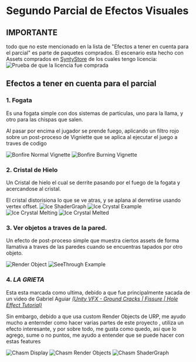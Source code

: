 # Segundo Parcial de Efectos Visuales
## IMPORTANTE
todo que no este mencionado en la lista de "Efectos a tener en cuenta para el parcial"
es parte de paquetes comprados. El escenario esta hecho con
Assets comprados en [SyntyStore](https://syntystore.com/) de los cuales tengo licencia:
![Prueba de que la licencia fue comprada](Images/StorePurchase.png)

## Efectos a tener en cuenta para el parcial
### 1. Fogata
Es una fogata simple con dos sistemas de particulas, uno para la llama,
y otro para las chispas que salen.

Al pasar por encima el jugador se prende fuego, aplicando un filtro rojo sobre un post-proceso
de Vigniette que se aplica al ejecutar el juego a traves de codigo

![Bonfire Normal Vignette](Images/Bonfire-BeforeBurning.png)
![Bonfire Burning Vignette](Images/Bonfire-AfterBurning.png)
### 2. Cristal de Hielo
Un Cristal de hielo el cual se derrite pasando por el fuego de la fogata
y acercandose al cristal.

El cristal distorisiona lo que se ve atras, y se aplana al derretirse usando
vertex offset.
![Ice ShaderGraph](Images/Ice-ShaderGraph.png)
![Ice Crystal Example](Images/IceDisplay.png)
![Ice Crystal Melting](Images/IceMelting.png)
![Ice Crystal Melted](Images/IceMelted.png)
### 3. Ver objetos a traves de la pared.
Un efecto de post-proceso simple que muestra ciertos assets de forma llamativa a
traves de las paredes cuando se encuentras tapados por otro objeto.

![Render Object](Images/SeeThroughRenderObjects.png)
![SeeThrough Example](Images/SeeThroughDisplay.png)
### 4. _**LA GRIETA**_
Esta esta marcada como ultima, debido a que fue principalmente sacada de un video de 
Gabriel Aguiar [_(Unity VFX - Ground Cracks | Fissure | Hole Effect Tutorial)_](https://www.youtube.com/watch?v=qiAiVa0HtyE)

Sin embargo, debido a que usa custom Render Objects de URP, me ayudo mucho a enternder como hacer varias partes de este proyecto
, utiliza un efecto interesante, y por sobre todo, me gusta como quedo, asi que lo agrego, sume o no puntos,
me ayudo a entender que se puede hacer con estas features

![Chasm Display](Images/Chasm-Display.png)
![Chasm Render Objects](Images/Chasm-RenderObjects.png)
![Chasm ShaderGraph](Images/Chasm-ShaderGraph.png)